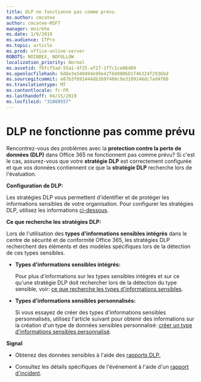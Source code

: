 ```yaml
---
title: DLP ne fonctionne pas comme prévu
ms.author: cmcatee
author: cmcatee-MSFT
manager: mnirkhe
ms.date: 1/9/2019
ms.audience: ITPro
ms.topic: article
ms.prod: office-online-server
ROBOTS: NOINDEX, NOFOLLOW
localization_priority: Normal
ms.assetid: f6fcf5ad-55a1-4f25-af27-1f7c1ce06409
ms.openlocfilehash: 6d8e3e540494e99e42f04080681f46324f2936bd
ms.sourcegitcommit: e87b3f691444db3b9f460c9a3109146dc7ad4f80
ms.translationtype: MT
ms.contentlocale: fr-FR
ms.lasthandoff: 04/15/2019
ms.locfileid: "31869557"
---
```

# <a name="dlp-not-working-as-expected"></a>DLP ne fonctionne pas comme prévu


Rencontrez-vous des problèmes avec la **protection contre la perte de données (DLP)** dans Office 365 ne fonctionnent pas comme prévu? Si c'est le cas, assurez-vous que votre **stratégie DLP** est correctement configurée et que vos données contiennent ce que la **stratégie DLP** recherche lors de l'évaluation. 
  
 **Configuration de DLP:**
  
Les stratégies DLP vous permettent d'identifier et de protéger les informations sensibles de votre organisation. Pour configurer les stratégies DLP, utilisez les informations [ci-dessous](https://docs.microsoft.com/office365/securitycompliance/prevent-data-loss#set-up-dlp).
  
 **Ce que recherche les stratégies DLP:**
  
Lors de l'utilisation des **types d'informations sensibles intégrés** dans le centre de sécurité et de conformité Office 365, les stratégies DLP recherchent des éléments et des modèles spécifiques lors de la détection de ces types sensibles. 
  
- **Types d'informations sensibles intégrés:**
    
    Pour plus d'informations sur les types sensibles intégrés et sur ce qu'une stratégie DLP doit rechercher lors de la détection du type sensible, voir: [ce que recherche les types d'informations sensibles](https://docs.microsoft.com/office365/securitycompliance/what-the-sensitive-information-types-look-for).
    
- **Types d'informations sensibles personnalisés:**
    
    Si vous essayez de créer des types d'informations sensibles personnalisés, utilisez l'article suivant pour obtenir des informations sur la création d'un type de données sensibles personnalisé: [créer un type d'informations sensibles personnalisé](https://docs.microsoft.com/office365/securitycompliance/create-a-custom-sensitive-information-type).
    
 **Signal**
  
- Obtenez des données sensibles à l'aide des [rapports DLP.](https://docs.microsoft.com/office365/securitycompliance/data-loss-prevention-policies#dlp-reports)
    
- Consultez les détails spécifiques de l'événement à l'aide d'un [rapport d'incident](https://docs.microsoft.com/office365/securitycompliance/data-loss-prevention-policies#incident-reports).
    

